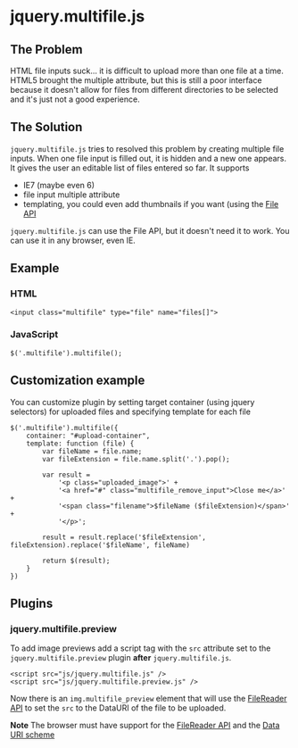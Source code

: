 # jquery.multifile.js

## The Problem
HTML file inputs suck... it is difficult to upload more than one file at a time.  HTML5 brought the multiple attribute, but this is still a poor interface because it doesn't allow for files from different directories to be selected and it's just not a good experience.

## The Solution
`jquery.multifile.js` tries to resolved this problem by creating multiple file inputs.  When one file input is filled out, it is hidden and a new one appears.  It gives the user an editable list of files entered so far.  It supports

* IE7 (maybe even 6)
* file input multiple attribute
* templating, you could even add thumbnails if you want (using the [File API](https://developer.mozilla.org/en/DOM/File#getAsDataURL(\)))

`jquery.multifile.js` can use the File API, but it doesn't need it to work.  You can use it in any browser, even IE.

## Example
### HTML
    <input class="multifile" type="file" name="files[]">

### JavaScript
    $('.multifile').multifile();

## Customization example
You can customize plugin by setting target container (using jquery selectors) for uploaded files and specifying template for each file

    $('.multifile').multifile({
        container: "#upload-container",
        template: function (file) {
            var fileName = file.name;
            var fileExtension = file.name.split('.').pop();

            var result =
                '<p class="uploaded_image">' +
                '<a href="#" class="multifile_remove_input">Close me</a>' +
                '<span class="filename">$fileName ($fileExtension)</span>' +
                '</p>';

            result = result.replace('$fileExtension', fileExtension).replace('$fileName', fileName)

            return $(result);
        }
    })

## Plugins

### jquery.multifile.preview

To add image previews add a script tag with the `src` attribute set to the 
`jquery.multifile.preview` plugin **after** `jquery.multifile.js`.

    <script src="js/jquery.multifile.js" />
    <script src="js/jquery.multifile.preview.js" />

Now there is an `img.multifile_preview` element that will use the [FileReader API] 
to set the `src` to the DataURI of the file to be uploaded.

**Note** The browser must have support for the [FileReader API] and the [Data URI scheme]

[FileReader API]: https://developer.mozilla.org/en-US/docs/DOM/FileReader "FileReader"
[Data URI scheme]: https://en.wikipedia.org/wiki/Data_URI_scheme "Data URI"
